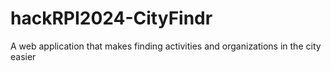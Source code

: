 # hackRPI2024-CityFindr
A web application that makes finding activities and organizations in the city easier
